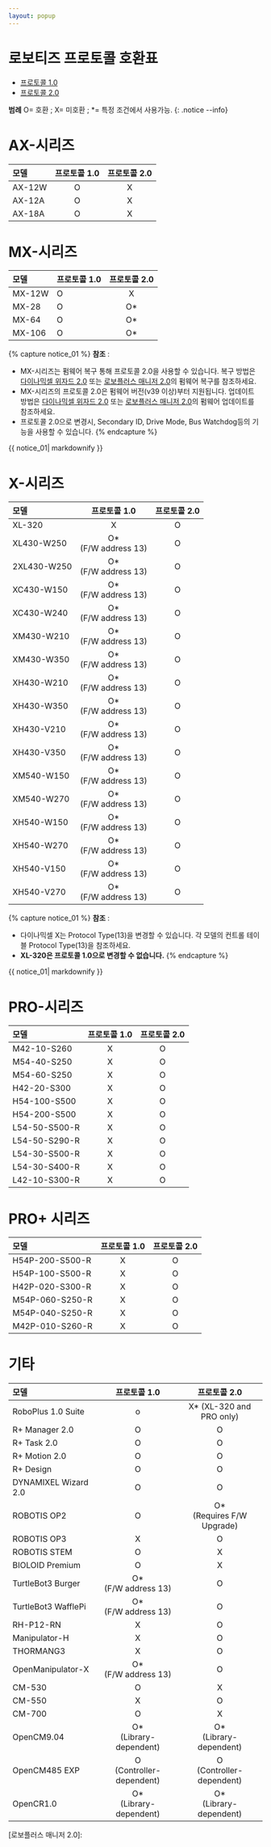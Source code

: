 ```yaml
---
layout: popup
---
```


# 로보티즈 프로토콜 호환표

- [프로토콜 1.0]
- [프로토콜 2.0]

**범례** O= 호환 ; X= 미호환 ; *= 특정 조건에서 사용가능.
{: .notice --info}

# AX-시리즈

| 모델  | 프로토콜 1.0 | 프로토콜 2.0 |
|:-------|:------------:|:------------:|
| AX-12W |      O       |      X       |
| AX-12A |      O       |      X       |
| AX-18A |      O       |      X       |

# MX-시리즈

| 모델  | 프로토콜 1.0 | 프로토콜 2.0 |
|:-------|:-------------|:------------:|
| MX-12W | O            |      X       |
| MX-28  | O            |      O*      |
| MX-64  | O            |      O*      |
| MX-106 | O            |      O*      |

{% capture notice_01 %}
**참조** : 
- MX-시리즈는 펌웨어 복구 통해 프로토콜 2.0을 사용할 수 있습니다. 복구 방법은 [다이나믹셀 위자드 2.0](/docs/kr/software/dynamixel/dynamixel_wizard2/#펌웨어-복구) 또는 [로보플러스 매니저 2.0](/docs/kr/software/rplus2/manager/#펌웨어-복구)의 펌웨어 복구를 참조하세요.
- MX-시리즈의 프로토콜 2.0은 펌웨어 버전(v39 이상)부터 지원됩니다. 업데이트 방법은 [다이나믹셀 위자드 2.0](/docs/kr/software/dynamixel/dynamixel_wizard2/#펌웨어-업데이트) 또는 [로보플러스 매니저 2.0](/docs/kr/software/rplus2/manager/#펌웨어-업데이트)의 펌웨어 업데이트를 참조하세요.
- 프로토콜 2.0으로 변경시, Secondary ID, Drive Mode, Bus Watchdog등의 기능을 사용할 수 있습니다.
{% endcapture %}
<div class="notice">{{ notice_01| markdownify }}</div>

# X-시리즈

| 모델       |      프로토콜 1.0       | 프로토콜 2.0 |
|:------------|:-----------------------:|:------------:|
| XL-320      |            X            |      O       |
| XL430-W250  | O* <br>(F/W address 13) |      O       |
| 2XL430-W250 | O* <br>(F/W address 13) |      O       |
| XC430-W150  | O* <br>(F/W address 13) |      O       |
| XC430-W240  | O* <br>(F/W address 13) |      O       |
| XM430-W210  | O* <br>(F/W address 13) |      O       |
| XM430-W350  | O* <br>(F/W address 13) |      O       |
| XH430-W210  | O* <br>(F/W address 13) |      O       |
| XH430-W350  | O* <br>(F/W address 13) |      O       |
| XH430-V210  | O* <br>(F/W address 13) |      O       |
| XH430-V350  | O* <br>(F/W address 13) |      O       |
| XM540-W150  | O* <br>(F/W address 13) |      O       |
| XM540-W270  | O* <br>(F/W address 13) |      O       |
| XH540-W150  | O* <br>(F/W address 13) |      O       |
| XH540-W270  | O* <br>(F/W address 13) |      O       |
| XH540-V150  | O* <br>(F/W address 13) |      O       |
| XH540-V270  | O* <br>(F/W address 13) |      O       |

{% capture notice_01 %}
**참조** : 
- 다이나믹셀 X는 Protocol Type(13)을 변경할 수 있습니다. 각 모델의 컨트롤 테이블 Protocol Type(13)을 참조하세요.
- **XL-320은 프로토콜 1.0으로 변경할 수 없습니다.**
{% endcapture %}
<div class="notice">{{ notice_01| markdownify }}</div>

# PRO-시리즈

| 모델         | 프로토콜 1.0 | 프로토콜 2.0 |
|:--------------|:------------:|:------------:|
| M42-10-S260   |      X       |      O       |
| M54-40-S250   |      X       |      O       |
| M54-60-S250   |      X       |      O       |
| H42-20-S300   |      X       |      O       |
| H54-100-S500  |      X       |      O       |
| H54-200-S500  |      X       |      O       |
| L54-50-S500-R |      X       |      O       |
| L54-50-S290-R |      X       |      O       |
| L54-30-S500-R |      X       |      O       |
| L54-30-S400-R |      X       |      O       |
| L42-10-S300-R |      X       |      O       |

# PRO+ 시리즈

| 모델           | 프로토콜 1.0 | 프로토콜 2.0 |
|:----------------|:------------:|:------------:|
| H54P-200-S500-R |      X       |      O       |
| H54P-100-S500-R |      X       |      O       |
| H42P-020-S300-R |      X       |      O       |
| M54P-060-S250-R |      X       |      O       |
| M54P-040-S250-R |      X       |      O       |
| M42P-010-S260-R |      X       |      O       |

# 기타 

| 모델                  |        프로토콜 1.0          |        프로토콜 2.0           |
|:---------------------|:----------------------------:|:-----------------------------:|
| RoboPlus 1.0 Suite   |              o               |   X* (XL-320 and PRO only)    |
| R+ Manager 2.0       |              O               |               O               |
| R+ Task 2.0          |              O               |               O               |
| R+ Motion 2.0        |              O               |               O               |
| R+ Design            |              O               |               O               |
| DYNAMIXEL Wizard 2.0 |              O               |               O               |
| ROBOTIS OP2          |              O               | O* <br>(Requires F/W Upgrade) |
| ROBOTIS OP3          |              X               |               O               |
| ROBOTIS STEM         |              O               |               X               |
| BIOLOID Premium      |              O               |               X               |
| TurtleBot3 Burger    |    O*<br>(F/W address 13)    |               O               |
| TurtleBot3 WafflePi  |    O*<br>(F/W address 13)    |               O               |
| RH-P12-RN            |              X               |               O               |
| Manipulator-H        |              X               |               O               |
| THORMANG3            |              X               |               O               |
| OpenManipulator-X    |    O*<br>(F/W address 13)    |               O               |
| CM-530               |              O               |               X               |
| CM-550               |              X               |               O               |
| CM-700               |              O               |               X               |
| OpenCM9.04           |  O*<br>(Library-dependent)   |   O*<br>(Library-dependent)   |
| OpenCM485 EXP        | O <br>(Controller-dependent) |  O<br>(Controller-dependent)  |
| OpenCR1.0            |  O*<br>(Library-dependent)   |   O*<br>(Library-dependent)   |


[프로토콜 1.0]: /docs/kr/dxl/protocol1/
[프로토콜 2.0]: /docs/kr/dxl/protocol2/
[다이나믹셀 위자드 2.0]: /docs/kr/software/dynamixel/dynamixel_wizard2/
[로보플러스 매니저 2.0]: 
